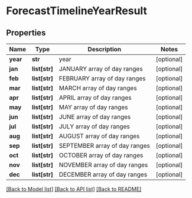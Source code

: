 # ForecastTimelineYearResult

## Properties
Name | Type | Description | Notes
------------ | ------------- | ------------- | -------------
**year** | **str** | year | [optional] 
**jan** | **list[str]** | JANUARY array of day ranges | [optional] 
**feb** | **list[str]** | FEBRUARY array of day ranges | [optional] 
**mar** | **list[str]** | MARCH array of day ranges | [optional] 
**apr** | **list[str]** | APRIL array of day ranges | [optional] 
**may** | **list[str]** | MAY array of day ranges | [optional] 
**jun** | **list[str]** | JUNE array of day ranges | [optional] 
**jul** | **list[str]** | JULY array of day ranges | [optional] 
**aug** | **list[str]** | AUGUST array of day ranges | [optional] 
**sep** | **list[str]** | SEPTEMBER array of day ranges | [optional] 
**oct** | **list[str]** | OCTOBER array of day ranges | [optional] 
**nov** | **list[str]** | NOVEMBER array of day ranges | [optional] 
**dec** | **list[str]** | DECEMBER array of day ranges | [optional] 

[[Back to Model list]](../README.md#documentation-for-models) [[Back to API list]](../README.md#documentation-for-api-endpoints) [[Back to README]](../README.md)

